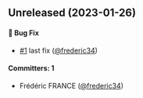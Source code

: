 
## Unreleased (2023-01-26)

#### :bug: Bug Fix
* [#1](https://github.com/Net-Logic/dolibarr_module_googlerecaptcha/pull/1) last fix ([@frederic34](https://github.com/frederic34))

#### Committers: 1
- Frédéric FRANCE ([@frederic34](https://github.com/frederic34))
